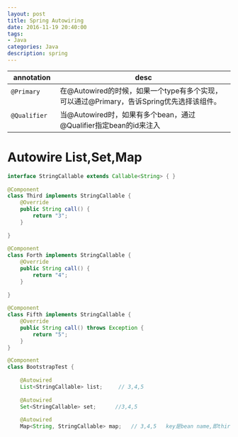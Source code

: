 ```yaml
---
layout: post
title: Spring Autowiring
date: 2016-11-19 20:40:00
tags:
- Java
categories: Java
description: spring
---
```




|      annotation     |                            desc                                                 |
| ------------------- | ------------------------------------------------------------------------------- |
| `@Primary`          | 在@Autowired的时候，如果一个type有多个实现，可以通过@Primary，告诉Spring优先选择该组件。  |
| `@Qualifier`        | 当@Autowired时，如果有多个bean，通过@Qualifier指定bean的id来注入                      |


# Autowire List,Set,Map
```java
interface StringCallable extends Callable<String> { }
 
@Component
class Third implements StringCallable {
    @Override
    public String call() {
        return "3";
    }
 
}
 
@Component
class Forth implements StringCallable {
    @Override
    public String call() {
        return "4";
    }
 
}
 
@Component
class Fifth implements StringCallable {
    @Override
    public String call() throws Exception {
        return "5";
    }
}
```



```java
@Component
class BootstrapTest {
 
    @Autowired
    List<StringCallable> list;     // 3,4,5
 
    @Autowired
    Set<StringCallable> set;      //3,4,5
 
    @Autowired
    Map<String, StringCallable> map;   // 3,4,5   key是bean name,即third,forth,five
 

```



